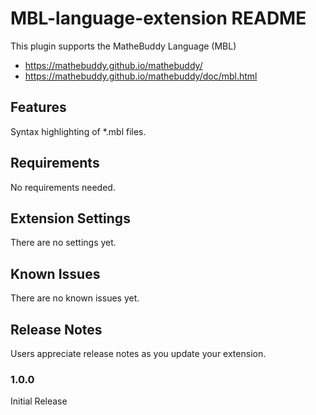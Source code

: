 # MBL-language-extension README

This plugin supports the MatheBuddy Language (MBL)

- https://mathebuddy.github.io/mathebuddy/
- https://mathebuddy.github.io/mathebuddy/doc/mbl.html

## Features

Syntax highlighting of \*.mbl files.

## Requirements

No requirements needed.

## Extension Settings

There are no settings yet.

## Known Issues

There are no known issues yet.

## Release Notes

Users appreciate release notes as you update your extension.

### 1.0.0

Initial Release

